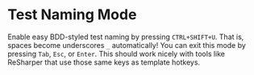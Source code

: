 # Test Naming Mode
Enable easy BDD-styled test naming by pressing `CTRL+SHIFT+U`. That is, spaces become underscores `_` automatically! You can exit this mode by pressing `Tab`, `Esc`, or `Enter`. This should work nicely with tools like ReSharper that use those same keys as template hotkeys.